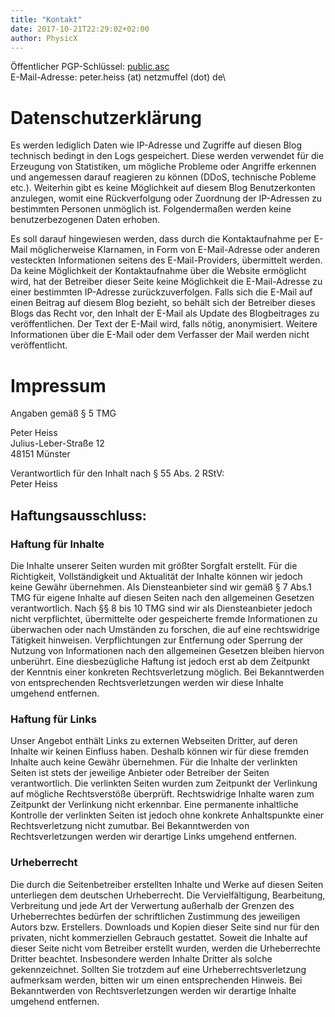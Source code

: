 ```yaml
---
title: "Kontakt"
date: 2017-10-21T22:29:02+02:00
author: PhysicX
---
```


Öffentlicher PGP-Schlüssel: [public.asc](/download/public.asc)\
E-Mail-Adresse: peter.heiss (at) netzmuffel (dot) de\

# Datenschutzerklärung
Es werden lediglich Daten wie IP-Adresse und Zugriffe auf diesen Blog technisch bedingt in den Logs gespeichert. Diese werden verwendet für die Erzeugung von Statistiken, um mögliche Probleme oder Angriffe erkennen und angemessen darauf reagieren zu können (DDoS, technische Pobleme etc.).
Weiterhin gibt es keine Möglichkeit auf diesem Blog Benutzerkonten anzulegen, womit eine Rückverfolgung oder Zuordnung der IP-Adressen zu bestimmten Personen unmöglich ist. Folgendermaßen werden keine benutzerbezogenen Daten erhoben.

Es soll darauf hingewiesen werden, dass durch die Kontaktaufnahme per E-Mail möglicherweise Klarnamen, in Form von E-Mail-Adresse oder anderen vesteckten Informationen seitens des E-Mail-Providers, übermittelt werden. Da keine Möglichkeit der Kontaktaufnahme über die Website ermöglicht wird, hat der Betreiber dieser Seite keine Möglichkeit die E-Mail-Adresse zu einer bestimmten IP-Adresse zurückzuverfolgen.
Falls sich die E-Mail auf einen Beitrag auf diesem Blog bezieht, so behält sich der Betreiber dieses Blogs das Recht vor, den Inhalt der E-Mail als Update des Blogbeitrages zu veröffentlichen. Der Text der E-Mail wird, falls nötig, anonymisiert. Weitere Informationen über die E-Mail oder dem Verfasser der Mail werden nicht veröffentlicht.

# Impressum
Angaben gemäß § 5 TMG

Peter Heiss\
Julius-Leber-Straße 12\
48151 Münster

Verantwortlich für den Inhalt nach § 55 Abs. 2 RStV:\
Peter Heiss

## Haftungsausschluss: 

### Haftung für Inhalte

Die Inhalte unserer Seiten wurden mit größter Sorgfalt erstellt. Für die Richtigkeit, 
Vollständigkeit und Aktualität der Inhalte können wir jedoch keine Gewähr übernehmen. 
Als Diensteanbieter sind wir gemäß § 7 Abs.1 TMG für eigene Inhalte auf diesen Seiten 
nach den allgemeinen Gesetzen verantwortlich. Nach §§ 8 bis 10 TMG sind wir als 
Diensteanbieter jedoch nicht verpflichtet, übermittelte oder gespeicherte fremde 
Informationen zu überwachen oder nach Umständen zu forschen, die auf eine rechtswidrige 
Tätigkeit hinweisen. Verpflichtungen zur Entfernung oder Sperrung der Nutzung von 
Informationen nach den allgemeinen Gesetzen bleiben hiervon unberührt. Eine 
diesbezügliche Haftung ist jedoch erst ab dem Zeitpunkt der Kenntnis einer konkreten 
Rechtsverletzung möglich. Bei Bekanntwerden von entsprechenden Rechtsverletzungen 
werden wir diese Inhalte umgehend entfernen.

### Haftung für Links

Unser Angebot enthält Links zu externen Webseiten Dritter, auf deren Inhalte wir keinen 
Einfluss haben. Deshalb können wir für diese fremden Inhalte auch keine Gewähr 
übernehmen. Für die Inhalte der verlinkten Seiten ist stets der jeweilige Anbieter oder 
Betreiber der Seiten verantwortlich. Die verlinkten Seiten wurden zum Zeitpunkt der 
Verlinkung auf mögliche Rechtsverstöße überprüft. Rechtswidrige Inhalte waren zum 
Zeitpunkt der Verlinkung nicht erkennbar. Eine permanente inhaltliche Kontrolle der 
verlinkten Seiten ist jedoch ohne konkrete Anhaltspunkte einer Rechtsverletzung nicht 
zumutbar. Bei Bekanntwerden von Rechtsverletzungen werden wir derartige Links umgehend 
entfernen.

### Urheberrecht

Die durch die Seitenbetreiber erstellten Inhalte und Werke auf diesen Seiten 
unterliegen dem deutschen Urheberrecht. Die Vervielfältigung, Bearbeitung, Verbreitung 
und jede Art der Verwertung außerhalb der Grenzen des Urheberrechtes bedürfen der 
schriftlichen Zustimmung des jeweiligen Autors bzw. Erstellers. Downloads und Kopien 
dieser Seite sind nur für den privaten, nicht kommerziellen Gebrauch gestattet. Soweit 
die Inhalte auf dieser Seite nicht vom Betreiber erstellt wurden, werden die 
Urheberrechte Dritter beachtet. Insbesondere werden Inhalte Dritter als solche 
gekennzeichnet. Sollten Sie trotzdem auf eine Urheberrechtsverletzung aufmerksam 
werden, bitten wir um einen entsprechenden Hinweis. Bei Bekanntwerden von 
Rechtsverletzungen werden wir derartige Inhalte umgehend entfernen.

